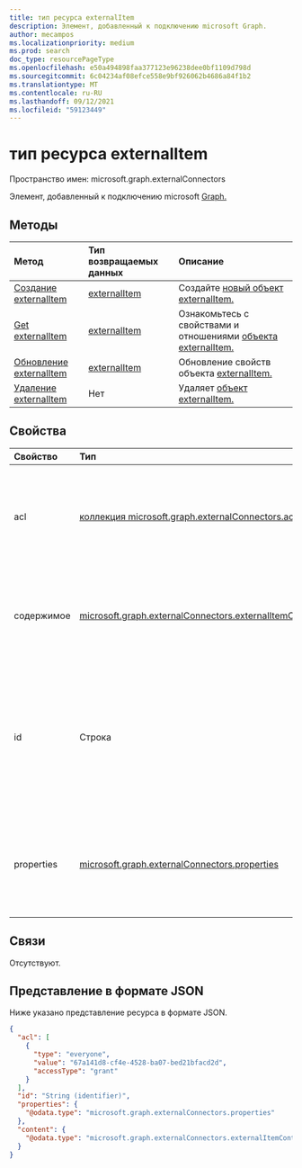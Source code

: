 ```yaml
---
title: тип ресурса externalItem
description: Элемент, добавленный к подключению microsoft Graph.
author: mecampos
ms.localizationpriority: medium
ms.prod: search
doc_type: resourcePageType
ms.openlocfilehash: e50a494898faa377123e96238dee0bf1109d798d
ms.sourcegitcommit: 6c04234af08efce558e9bf926062b4686a84f1b2
ms.translationtype: MT
ms.contentlocale: ru-RU
ms.lasthandoff: 09/12/2021
ms.locfileid: "59123449"
---
```

# <a name="externalitem-resource-type"></a>тип ресурса externalItem

Пространство имен: microsoft.graph.externalConnectors

Элемент, добавленный к подключению microsoft [Graph.](externalconnectors-externalconnection.md) 

## <a name="methods"></a>Методы
|Метод|Тип возвращаемых данных|Описание|
|:---|:---|:---|
|[Создание externalItem](../api/externalconnectors-externalitem-create.md)|[externalItem](../resources/externalconnectors-externalitem.md)|Создайте [новый объект externalItem.](../resources/externalconnectors-externalitem.md)|
|[Get externalItem](../api/externalconnectors-externalitem-get.md)|[externalItem](../resources/externalconnectors-externalitem.md)|Ознакомьтесь с свойствами и отношениями [объекта externalItem.](../resources/externalconnectors-externalitem.md)|
|[Обновление externalItem](../api/externalconnectors-externalitem-update.md)|[externalItem](../resources/externalconnectors-externalitem.md)|Обновление свойств объекта [externalItem.](../resources/externalconnectors-externalitem.md)|
|[Удаление externalItem](../api/externalconnectors-externalitem-delete.md)|Нет|Удаляет [объект externalItem.](../resources/externalconnectors-externalitem.md)|

## <a name="properties"></a>Свойства
|Свойство|Тип|Описание|
|:---|:---|:---|
|acl|[коллекция microsoft.graph.externalConnectors.acl](../resources/externalconnectors-acl.md)|Массив записей управления доступом. Каждая запись указывает доступ, предоставленный пользователю или группе. Обязательное.|
|содержимое|[microsoft.graph.externalConnectors.externalItemContent](../resources/externalconnectors-externalitemcontent.md)|Простое текстовое представление содержимого элемента. Текст в этом свойстве индексироваться с полным текстом. Необязательное.|
|id|Строка|Уникальный ID элемента, предоставленного разработчиком, в пределах элемента, содержащего [externalConnection.](externalconnectors-externalconnection.md) Должно быть альфа-числом и не более 128 символов. Обязательный.|
|properties|[microsoft.graph.externalConnectors.properties](../resources/externalconnectors-properties.md)|Пакет свойств со свойствами элемента. Свойства должны соответствовать [схеме,](externalconnectors-schema.md) определенной для [externalConnection.](externalconnectors-externalconnection.md) Обязательный.|

## <a name="relationships"></a>Связи
Отсутствуют.

## <a name="json-representation"></a>Представление в формате JSON
Ниже указано представление ресурса в формате JSON.
<!-- {
  "blockType": "resource",
  "keyProperty": "id",
  "@odata.type": "microsoft.graph.externalConnectors.externalItem",
  "openType": false
}
-->
```json
{
  "acl": [
    {
      "type": "everyone",
      "value": "67a141d8-cf4e-4528-ba07-bed21bfacd2d",
      "accessType": "grant"
    }
  ],
  "id": "String (identifier)",
  "properties": {
    "@odata.type": "microsoft.graph.externalConnectors.properties"
  },
  "content": {
    "@odata.type": "microsoft.graph.externalConnectors.externalItemContent"
  }
}
```

